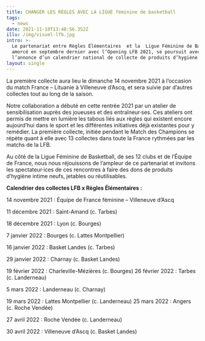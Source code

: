 ```yaml
---
title: CHANGER LES RÈGLES AVEC LA LIGUE féminine de basketball
tags:
  - news
date: 2021-11-10T13:48:56.352Z
illu: /img/visuel-lfb.jpg
intro: >-
  Le partenariat entre Règles Élémentaires  et la  Ligue Féminine de Basketball,
  amorcé en septembre dernier avec l’Opening LFB 2021, se poursuit avec
  l’annonce d’un calendrier national de collecte de produits d’hygiène intime.
layout: single
---
```

La première collecte aura lieu le dimanche 14 novembre 2021 à l’occasion du match France – Lituanie à Villeneuve d’Ascq, et sera suivie par d’autres collectes tout au long de la saison.

Notre collaboration a débuté en cette rentrée 2021 par un atelier de sensibilisation auprès des joueuses et des entraîneur·ses. Ces ateliers ont permis de mettre en lumière les tabous liés aux règles qui existent encore aujourd’hui dans le sport et les différentes initiatives déjà existantes pour y remédier. La première collecte, initiée pendant le Match des Champions se répète quant à elle avec 13 collectes dans toute la France rythmées par les matchs de la LFB.



Au côté de la Ligue Féminine de Basketball, de ses 12 clubs et de l’Équipe de France, nous nous réjouissons de l’ampleur de ce partenariat et invitons les spectateur·ices  de ces rencontres à faire des dons de produits d’hygiène intime neufs, jetables ou réutilisables. 



**Calendrier des collectes LFB x Règles Élémentaires :**

14 novembre 2021 : Équipe de France féminine – Villeneuve d’Ascq 

11 décembre 2021 : Saint-Amand (c. Tarbes)

18 décembre 2021 : Lyon (c. Bourges)

7 janvier 2022 : Bourges (c. Lattes Montpellier)

16 janvier 2022 : Basket Landes (c. Tarbes)

29 janvier 2022 : Charnay (c. Basket Landes)

19 février 2022 : Charleville-Mézières (c. Bourges) 26 février 2022 : Tarbes (c. Landerneau)

5 mars 2022 : Landerneau (c. Charnay)

19 mars 2022 : Lattes Montpellier (c. Landerneau) 25 mars 2022 : Angers (c. Roche Vendée)

27 avril 2022 : Roche Vendée (c. Landerneau)

30 avril 2022 : Villeneuve d’Ascq (c. Basket Landes)
